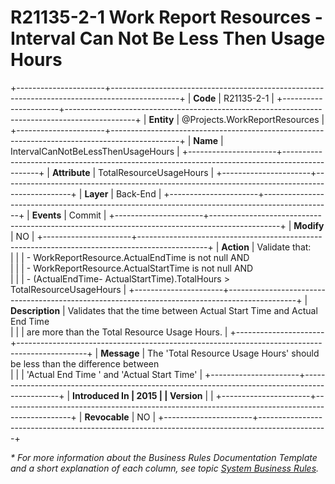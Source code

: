 ﻿---
erp.type: business-rule
erp.entity: Projects.WorkReportResources
---

# R21135-2-1 Work Report Resources - Interval Can Not Be Less Then Usage Hours
+----------------------+-----------------------------------------------------------------------------------------------+
| **Code**             | R21135-2-1                                                                                    |
+----------------------+-----------------------------------------------------------------------------------------------+
| **Entity**           | @Projects.WorkReportResources                                                                 |
+----------------------+-----------------------------------------------------------------------------------------------+
| **Name**             | IntervalCanNotBeLessThenUsageHours                                                            |
+----------------------+-----------------------------------------------------------------------------------------------+
| **Attribute**        | TotalResourceUsageHours                                                                       |
+----------------------+-----------------------------------------------------------------------------------------------+
| **Layer**            | Back-End                                                                                      |
+----------------------+-----------------------------------------------------------------------------------------------+
| **Events**           | Commit                                                                                        |
+----------------------+-----------------------------------------------------------------------------------------------+
| **Modify**           | NO                                                                                            |
+----------------------+-----------------------------------------------------------------------------------------------+
| **Action**           | Validate that:  <br>                                                                          |
|                      | - WorkReportResource.ActualEndTime is not null AND         <br>                               |
|                      | - WorkReportResource.ActualStartTime is not null AND        <br>                              |
|                      | - (ActualEndTime- ActualStartTime).TotalHours > TotalResourceUsageHours                       |
+----------------------+-----------------------------------------------------------------------------------------------+
| **Description**      | Validates that the time between Actual Start Time and Actual End Time  <br>                   |
|                      | are more than the Total Resource Usage Hours.                                                 |
+----------------------+-----------------------------------------------------------------------------------------------+
| **Message**          | The 'Total Resource Usage Hours' should be less than the difference between    <br>           |
|                      | 'Actual End Time ' and 'Actual Start Time'                                                    |
+----------------------+-----------------------------------------------------------------------------------------------+
| **Introduced In      | 2015                                                                                          |
| Version**            |                                                                                               |
+----------------------+-----------------------------------------------------------------------------------------------+
| **Revocable**        | NO                                                                                            |
+----------------------+-----------------------------------------------------------------------------------------------+

*\* For more information about the Business Rules Documentation Template and a short explanation of each column, see
topic [System Business Rules](../templates/template-description-system-business-rules.md).*
